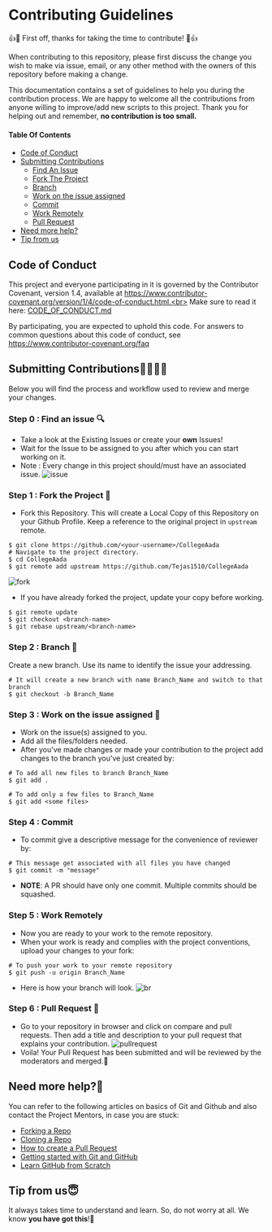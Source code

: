 # Contributing Guidelines

👍🎉 First off, thanks for taking the time to contribute! 🎉👍

When contributing to this repository, please first discuss the change you wish to make via issue, email, or any other method with the owners of this repository before making a change.

This documentation contains a set of guidelines to help you during the contribution process.
We are happy to welcome all the contributions from anyone willing to improve/add new scripts to this project. Thank you for helping out and remember, **no contribution is too small.**

#### Table Of Contents

* [Code of Conduct](#code-of-conduct)
* [Submitting Contributions](#submitting-contributions)
  * [Find An Issue](#step-0--find-an-issue--)
  * [Fork The Project](#step-1--fork-the-project-)
  * [Branch](#step-2--branch--)
  * [Work on the issue assigned](#step-3--work-on-the-issue-assigned--)
  * [Commit](#step-4--commit)
  * [Work Remotely](#step-5--work-remotely)
  * [Pull Request](#step-6--pull-request--)
* [Need more help?](#need-more-help)
* [Tip from us](#tip-from-us)

## Code of Conduct
This project and everyone participating in it is governed by the Contributor Covenant, version 1.4, available at https://www.contributor-covenant.org/version/1/4/code-of-conduct.html.<br>
Make sure to read it here: [CODE_OF_CONDUCT.md](https://github.com/Tejas1510/CollegeAada/blob/main/CODE_OF_CONDUCT.md)

By participating, you are expected to uphold this code. For answers to common questions about this code of conduct, see https://www.contributor-covenant.org/faq

## Submitting Contributions👩‍💻👨‍💻
Below you will find the process and workflow used to review and merge your changes.

### Step 0 : Find an issue  🔍
- Take a look at the Existing Issues or create your **own** Issues!
- Wait for the Issue to be assigned to you after which you can start working on it.
- Note : Every change in this project should/must have an associated issue.
![issue](https://github.com/nilisha-jais/CollegeAada/blob/main/Images/find_issue.png)

### Step 1 : Fork the Project 🍴
- Fork this Repository. This will create a Local Copy of this Repository on your Github Profile. Keep a reference to the original project in `upstream` remote.
```
$ git clone https://github.com/<your-username>/CollegeAada
# Navigate to the project directory.
$ cd CollegeAada
$ git remote add upstream https://github.com/Tejas1510/CollegeAada
```
![fork](https://github.com/nilisha-jais/CollegeAada/blob/main/Images/fork.png)
- If you have already forked the project, update your copy before working.
```
$ git remote update
$ git checkout <branch-name>
$ git rebase upstream/<branch-name>
```

### Step 2 : Branch  🔖
Create a new branch. Use its name to identify the issue your addressing.
```
# It will create a new branch with name Branch_Name and switch to that branch
$ git checkout -b Branch_Name
```

### Step 3 : Work on the issue assigned  📕
- Work on the issue(s) assigned to you.
- Add all the files/folders needed.
- After you've made changes or made your contribution to the project add changes to the branch you've just created by:
```
# To add all new files to branch Branch_Name
$ git add .
```
```
# To add only a few files to Branch_Name
$ git add <some files>
```

### Step 4 : Commit
- To commit give a descriptive message for the convenience of reviewer by:
```
# This message get associated with all files you have changed
$ git commit -m "message"
```
- **NOTE**: A PR should have only one commit. Multiple commits should be squashed.

### Step 5 : Work Remotely
- Now you are ready to your work to the remote repository.
- When your work is ready and complies with the project conventions, upload your changes to your fork:

```
# To push your work to your remote repository
$ git push -u origin Branch_Name
```
- Here is how your branch will look.
![br](https://github.com/nilisha-jais/CollegeAada/blob/main/Images/branch.png)

### Step 6 : Pull Request  🎣
- Go to your repository in browser and click on compare and pull requests. Then add a title and description to your pull request that explains your contribution.
![pullrequest](https://github.com/nilisha-jais/CollegeAada/blob/main/Images/pull_request.png)
- Voila! Your Pull Request has been submitted and will be reviewed by the moderators and merged.🥳

## Need more help?🤔
You can refer to the following articles on basics of Git and Github and also contact the Project Mentors, in case you are stuck:
- [Forking a Repo](https://help.github.com/en/github/getting-started-with-github/fork-a-repo)
- [Cloning a Repo](https://help.github.com/en/desktop/contributing-to-projects/creating-an-issue-or-pull-request)
- [How to create a Pull Request](https://opensource.com/article/19/7/create-pull-request-github)
- [Getting started with Git and GitHub](https://towardsdatascience.com/getting-started-with-git-and-github-6fcd0f2d4ac6)
- [Learn GitHub from Scratch](https://lab.github.com/githubtraining/introduction-to-github)


## Tip from us😇
It always takes time to understand and learn. So, do not worry at all. We know **you have got this**!💪

